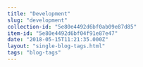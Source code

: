 ```yaml
---
title: "Development"
slug: "development"
collection-id: "5e80e4492d6bf0ab09e87d85"
item-id: "5e80e4492d6bf04f91e87e47"
date: "2018-05-15T11:21:35.000Z"
layout: "single-blog-tags.html"
tags: "blog-tags"
---
```




